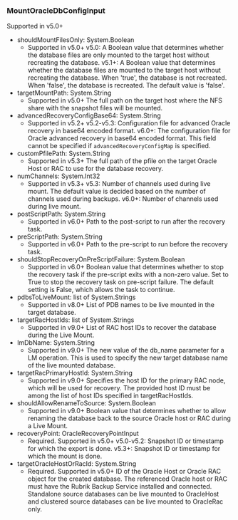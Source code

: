 ### MountOracleDbConfigInput
Supported in v5.0+

- shouldMountFilesOnly: System.Boolean
  - Supported in v5.0+
      v5.0: A Boolean value that determines whether the database files are only mounted to the target host without recreating the database.
      v5.1+: A Boolean value that determines whether the database files are mounted to the target host without recreating the database. When 'true', the database is not recreated. When 'false', the database is recreated. The default value is 'false'.
- targetMountPath: System.String
  - Supported in v5.0+
      The full path on the target host where the NFS share with the snapshot files will be mounted.
- advancedRecoveryConfigBase64: System.String
  - Supported in v5.2+
      v5.2-v5.3: Configuration file for advanced Oracle recovery in base64 encoded format.
      v6.0+: The configuration file for Oracle advanced recovery in base64 encoded format. This field cannot be specified if `advancedRecoveryConfigMap` is specified.
- customPfilePath: System.String
  - Supported in v5.3+
      The full path of the pfile on the target Oracle Host or RAC to use for the database recovery.
- numChannels: System.Int32
  - Supported in v5.3+
      v5.3: Number of channels used during live mount. The default value is decided based on the number of channels used during backups.
      v6.0+: Number of channels used during live mount.
- postScriptPath: System.String
  - Supported in v6.0+
      Path to the post-script to run after the recovery task.
- preScriptPath: System.String
  - Supported in v6.0+
      Path to the pre-script to run before the recovery task.
- shouldStopRecoveryOnPreScriptFailure: System.Boolean
  - Supported in v6.0+
      Boolean value that determines whether to stop the recovery task if the pre-script exits with a non-zero value. Set to True to stop the recovery task on pre-script failure. The default setting is False, which allows the task to continue.
- pdbsToLiveMount: list of System.Strings
  - Supported in v8.0+
      List of PDB names to be live mounted in the target database.
- targetRacHostIds: list of System.Strings
  - Supported in v9.0+
      List of RAC host IDs to recover the database during the Live Mount.
- lmDbName: System.String
  - Supported in v9.0+
      The new value of the db_name parameter for a LM operation. This is used to specify the new target database name of the live mounted database.
- targetRacPrimaryHostId: System.String
  - Supported in v9.0+
      Specifies the host ID for the primary RAC node, which will be used for recovery. The provided host ID must be among the list of host IDs specified in targetRacHostIds.
- shouldAllowRenameToSource: System.Boolean
  - Supported in v9.0+
      Boolean value that determines whether to allow renaming the database back to the source Oracle host or RAC during a Live Mount.
- recoveryPoint: OracleRecoveryPointInput
  - Required. Supported in v5.0+
      v5.0-v5.2: Snapshot ID or timestamp for which the export is done.
      v5.3+: Snapshot ID or timestamp for which the mount is done.
- targetOracleHostOrRacId: System.String
  - Required. Supported in v5.0+
      ID of the Oracle Host or Oracle RAC object for the created database. The referenced Oracle host or RAC must have the Rubrik Backup Service installed and connected. Standalone source databases can be live mounted to OracleHost and clustered source databases can be live mounted to OracleRac only.
